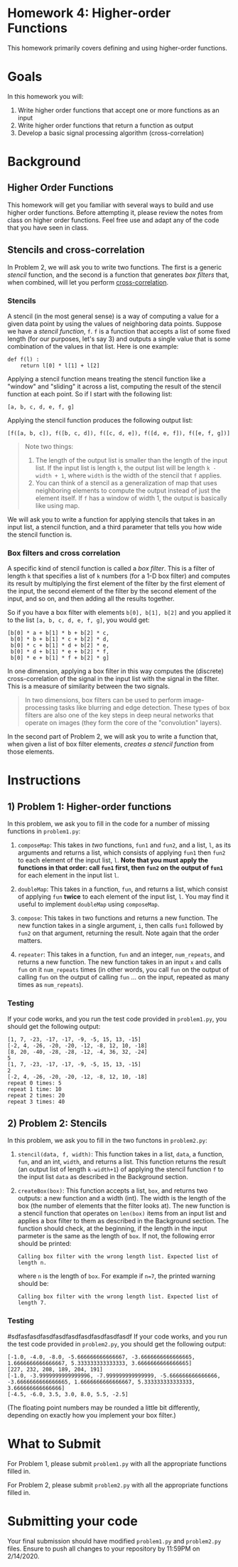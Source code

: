 # Homework 4: Higher-order Functions

This homework primarily covers defining and using higher-order functions.

# Goals

In this homework you will:

1. Write higher order functions that accept one or more functions as an input
2. Write higher order functions that return a function as output
3. Develop a basic signal processing algorithm (cross-correlation)

# Background

## Higher Order Functions

This homework will get you familiar with several ways to build and use higher
order functions. Before attempting it, please review the notes from class on
higher order functions. Feel free use and adapt any of the code that you have
seen in class.

## Stencils and cross-correlation

In Problem 2, we will ask you to write two functions. The first is a generic
*stencil* function, and the second is a function that generates *box filters*
that, when combined, will let you perform
[cross-correlation](https://en.wikipedia.org/wiki/Cross-correlation).

### Stencils

A stencil (in the most general sense) is a way of computing a value for a given
data point by using the values of neighboring data points. Suppose we have a
*stencil function*, `f`. `f` is a function that accepts a list of some fixed
length (for our purposes, let's say 3) and outputs a single value that is some
combination of the values in that list. Here is one example:

```
def f(l) :
	return l[0] * l[1] + l[2]
```

Applying a stencil function means treating the stencil function like a "window"
and "sliding" it across a list, computing the result of the stencil function at
each point. So if I start with the following list:

```
[a, b, c, d, e, f, g]
```

Applying the stencil function produces the following output list:

```
[f([a, b, c]), f([b, c, d]), f([c, d, e]), f([d, e, f]), f([e, f, g])]
```

> Note two things:
> 1. The length of the output list is smaller than the length of the input list. If the input list is length `k`, the output list will be length `k - width + 1`, where `width` is the width of the stencil that `f` applies.
> 2. You can think of a stencil as a generalization of map that uses neighboring elements to compute the output instead of just the element itself. If `f` has a window of width 1, the output is basically like using map.

We will ask you to write a function for applying stencils that takes in an input list, a stencil function, and a third parameter that tells you how wide the stencil function is.

### Box filters and cross correlation

A specific kind of stencil function is called a *box filter*. This is a filter of length `k` that specifies a list of `k` numbers (for a 1-D box filter) and computes its result by multiplying the first element of the filter by the first element of the input, the second element of the filter by the second element of the input, and so on, and then adding all the results together.

So if you have a box filter with elements `b[0], b[1], b[2]` and you applied it to the list `[a, b, c, d, e, f, g]`, you would get:

```
[b[0] * a + b[1] * b + b[2] * c,
 b[0] * b + b[1] * c + b[2] * d,
 b[0] * c + b[1] * d + b[2] * e,
 b[0] * d + b[1] * e + b[2] * f,
 b[0] * e + b[1] * f + b[2] * g]
```

In one dimension, applying a box filter in this way computes the (discrete) 
cross-correlation of the signal in the input list with the signal in the 
filter. This is a measure of similarity between the two signals.

> In two dimensions, box filters can be used to perform image-processing tasks 
> like blurring and edge detection. These types of box filters are also one of 
> the key steps in deep neural networks that operate on images (they form the 
> core of the "convolution" layers).

In the second part of Problem 2, we will ask you to write a function that, when
given a list of box filter elements, *creates a stencil function* from those
elements.

# Instructions

## 1) Problem 1: Higher-order functions

In this problem, we ask you to fill in the code for a number of missing functions in `problem1.py`:

1. `composeMap`: This takes in *two* functions, `fun1` and `fun2`, and a list, `l`, as its arguments and returns a list, which consists of applying `fun1` then `fun2` to each element of the input list, `l`. **Note that you must apply the functions in that order: call `fun1` first, then `fun2` on the output of `fun1`** for each element in the input list `l`. 

2. `doubleMap`: This takes in a function, `fun`, and returns a list, which consist of applying `fun` **twice** to each element of the input list, `l`. You may find it useful to implement `doubleMap` using `composeMap`.

3. `compose`: This takes in two functions and returns a new function. The new function takes in a single argument, `i`, then calls `fun1` followed by `fun2` on that argument, returning the result. Note again that the order matters.

4. `repeater`: This takes in a function, `fun` and an integer, `num_repeats`, and returns a new function. The new function takes in an input `x` and calls `fun` on it `num_repeats` times (in other words, you call `fun` on the output of calling `fun` on the output of calling `fun` ... on the input, repeated as many times as `num_repeats`).

### Testing

If your code works, and you run the test code provided in `problem1.py`, you should get the following output:

```
[1, 7, -23, -17, -17, -9, -5, 15, 13, -15]
[-2, 4, -26, -20, -20, -12, -8, 12, 10, -18]
[8, 20, -40, -28, -28, -12, -4, 36, 32, -24]
5
[1, 7, -23, -17, -17, -9, -5, 15, 13, -15]
2
[-2, 4, -26, -20, -20, -12, -8, 12, 10, -18]
repeat 0 times: 5
repeat 1 time: 10
repeat 2 times: 20
repeat 3 times: 40
```

## 2) Problem 2: Stencils

In this problem, we ask you to fill in the two functons in `problem2.py`:

1. `stencil(data, f, width)`: This function takes in a list, `data`, a function, `fun`, and an int, `width`, and returns a list. This function returns the result (an output list of length `k-width+1`) of applying the stencil function `f` to the input list `data` as described in the Background section.

2. `createBox(box)`: This function accepts a list, `box`, and returns two outputs: a new function and a width (int). The width is the length of the box (the number of elements that the filter looks at). The new function is a stencil function that operates on `len(box)` items from an input list and applies a box filter to them as described in the Background section. The function should check, at the beginning, if the length in the input parmeter is the same as the length of `box`. If not, the following error should be printed: 

	`Calling box filter with the wrong length list. Expected list of length n.`

    where `n` is the length of `box`. For example if `n=7`, the printed warning should be:

	`Calling box filter with the wrong length list. Expected list of length 7.`

### Testing
#sdfasfasdfasdfasdfasdfasdfasdfasdfasdf
If your code works, and you run the test code provided in `problem2.py`, you should get the following output:

```
[-1.0, -4.0, -8.0, -5.666666666666667, -3.6666666666666665, 1.6666666666666667, 5.333333333333333, 3.6666666666666665]
[227, 232, 208, 189, 204, 191]
[-1.0, -3.9999999999999996, -7.999999999999999, -5.666666666666666, -3.6666666666666665, 1.6666666666666667, 5.333333333333333, 3.666666666666666]
[-4.5, -6.0, 3.5, 3.0, 8.0, 5.5, -2.5]
```

(The floating point numbers may be rounded a little bit differently, depending on exactly how you implement your box filter.)

# What to Submit

For Problem 1, please submit `problem1.py` with all the appropriate functions filled in.

For Problem 2, please submit `problem2.py` with all the appropriate functions filled in.

# Submitting your code

Your final submission should have modified `problem1.py` and `problem2.py` files. Ensure to push all changes to your repository by 11:59PM on 2/14/2020. 
